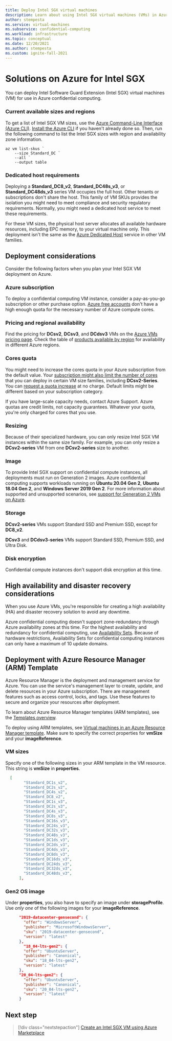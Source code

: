 ```yaml
---
title: Deploy Intel SGX virtual machines
description: Learn about using Intel SGX virtual machines (VMs) in Azure confidential computing.
author: stempesta
ms.service: virtual-machines
ms.subservice: confidential-computing
ms.workload: infrastructure
ms.topic: conceptual
ms.date: 12/20/2021
ms.author: stempesta
ms.custom: ignite-fall-2021
---
```


# Solutions on Azure for Intel SGX

You can deploy Intel Software Guard Extension (Intel SGX) virtual machines (VM) for use in Azure confidential computing. 

### Current available sizes and regions

To get a list of Intel SGX VM sizes, use the [Azure Command-Line Interface (Azure CLI)](/cli/azure/what-is-azure-cli). [Install the Azure CLI](/cli/azure/install-azure-cli) if you haven't already done so. Then, run the following command to list the Intel SGX sizes with region and availability zone information.

```azurecli-interactive
az vm list-skus `
    --size Standard_DC `
    --all `
    --output table
```

### Dedicated host requirements

Deploying a **Standard_DC8_v2**, **Standard_DC48s_v3**, or **Standard_DC48ds_v3** series VM occupies the full host. Other tenants or subscriptions don't share the host. This family of VM SKUs provides the isolation you might need to meet compliance and security regulatory requirements. Normally, you might need a dedicated host service to meet these requirements. 

For these VM sizes, the physical host server allocates all available hardware resources, including EPC memory, to your virtual machine only. This deployment isn't the same as the [Azure Dedicated Host](../virtual-machines/dedicated-hosts.md) service in other VM families.

## Deployment considerations

Consider the following factors when you plan your Intel SGX VM deployment on Azure.

### Azure subscription

To deploy a confidential computing VM instance, consider a pay-as-you-go subscription or other purchase option. [Azure free accounts](https://azure.microsoft.com/free/) don't have a high enough quota for the necessary number of Azure compute cores.

### Pricing and regional availability

Find the pricing for **DCsv2**, **DCsv3**, and **DCdsv3** VMs on the [Azure VMs pricing page](https://azure.microsoft.com/pricing/details/virtual-machines/linux/). Check the table of [products available by region](https://azure.microsoft.com/global-infrastructure/services/?products=virtual-machines) for availability in different Azure regions.

### Cores quota

You might need to increase the cores quota in your Azure subscription from the default value. Your [subscription might also limit the number of cores](#azure-subscription) that you can deploy in certain VM size families, including **DCsv2-Series**. You can [request a quota increase](../azure-portal/supportability/per-vm-quota-requests.md) at no charge. Default limits might be different based on your subscription category.

If you have large-scale capacity needs, contact Azure Support. Azure quotas are credit limits, not capacity guarantees. Whatever your quota, you're only charged for cores that you use.
  
### Resizing 

Because of their specialized hardware, you can only resize Intel SGX VM instances within the same size family. For example, you can only resize a **DCsv2-series** VM from one **DCsv2-series** size to another. 

### Image

To provide Intel SGX support on confidential compute instances, all deployments must run on Generation 2 images. Azure confidential computing supports workloads running on **Ubuntu 20.04 Gen 2**, **Ubuntu 18.04 Gen 2**, and **Windows Server 2019 Gen 2**. For more information about supported and unsupported scenarios, see [support for Generation 2 VMs on Azure](../virtual-machines/generation-2.md).

### Storage

**DCsv2-series** VMs support Standard SSD and Premium SSD, except for **DC8_v2**.

**DCsv3** and **DCdsv3-series** VMs support Standard SSD, Premium SSD, and Ultra Disk.

### Disk encryption 

Confidential compute instances don't support disk encryption at this time. 

## High availability and disaster recovery considerations

When you use Azure VMs, you're responsible for creating a high availability (HA) and disaster recovery solution to avoid any downtime. 

Azure confidential computing doesn't support zone-redundancy through Azure availability zones at this time. For the highest availability and redundancy for confidential computing, use [Availability Sets](../virtual-machines/availability-set-overview.md). Because of hardware restrictions, Availability Sets for confidential computing instances can only have a maximum of 10 update domains. 

## Deployment with Azure Resource Manager (ARM) Template

Azure Resource Manager is the deployment and management service for Azure. You can use the service's management layer to create, update, and delete resources in your Azure subscription. There are management features such as access control, locks, and tags. Use these features to secure and organize your resources after deployment.

To learn about Azure Resource Manager templates (ARM templates), see the [Templates overview](../azure-resource-manager/templates/overview.md).

To deploy using ARM templates, see [Virtual machines in an Azure Resource Manager template](../virtual-machines/windows/template-description.md). Make sure to specify the correct properties for **vmSize** and your **imageReference**.

### VM sizes

Specify one of the following sizes in your ARM template in the VM resource. This string is **vmSize** in **properties**.

```json
  [
        "Standard_DC1s_v2",
        "Standard_DC2s_v2",
        "Standard_DC4s_v2",
        "Standard_DC8_v2",
        "Standard_DC1s_v3",
        "Standard_DC2s_v3",
        "Standard_DC4s_v3",
        "Standard_DC8s_v3",
        "Standard_DC16s_v3",
        "Standard_DC24s_v3",
        "Standard_DC32s_v3",
        "Standard_DC48s_v3",
        "Standard_DC1ds_v3",
        "Standard_DC2ds_v3",
        "Standard_DC4ds_v3",
        "Standard_DC8ds_v3",
        "Standard_DC16ds_v3",
        "Standard_DC24ds_v3",
        "Standard_DC32ds_v3",
        "Standard_DC48ds_v3",
      ],
```

### Gen2 OS image

Under **properties**, you also have to specify an image under **storageProfile**. Use *only one* of the following images for your **imageReference**.

```json
      "2019-datacenter-gensecond": {
        "offer": "WindowsServer",
        "publisher": "MicrosoftWindowsServer",
        "sku": "2019-datacenter-gensecond",
        "version": "latest"
      },
        "18_04-lts-gen2": {
        "offer": "UbuntuServer",
        "publisher": "Canonical",
        "sku": "18_04-lts-gen2",
        "version": "latest"
      },
      "20_04-lts-gen2": {
        "offer": "UbuntuServer",
        "publisher": "Canonical",
        "sku": "20_04-lts-gen2",
        "version": "latest"
      }
```

## Next step

> [!div class="nextstepaction"]
> [Create an Intel SGX VM using Azure Marketplace](quick-create-marketplace.md)
